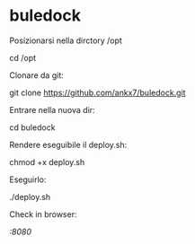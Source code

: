 # buledock
Posizionarsi nella dirctory /opt

cd /opt


Clonare da git:

git clone https://github.com/ankx7/buledock.git

Entrare nella nuova dir:

cd buledock


Rendere eseguibile il deploy.sh:

chmod +x deploy.sh


Eseguirlo:

./deploy.sh

Check in browser:
<address>:8080
